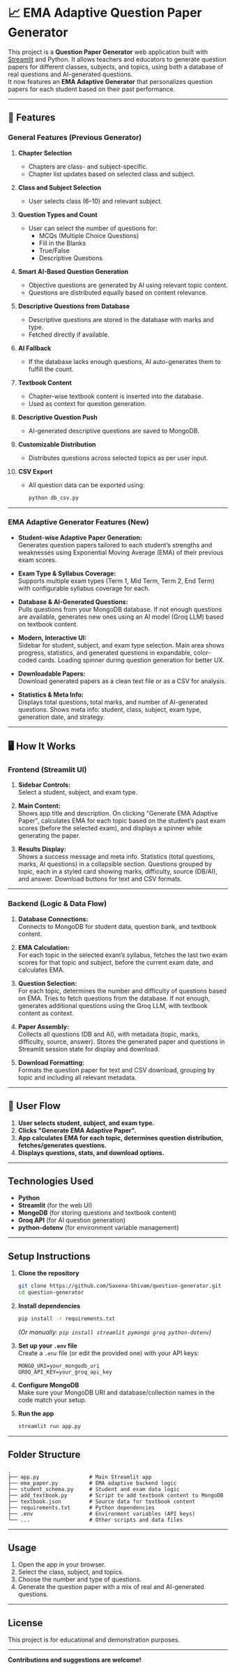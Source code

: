# 📈 EMA Adaptive Question Paper Generator

This project is a **Question Paper Generator** web application built with [Streamlit](https://streamlit.io/) and Python. It allows teachers and educators to generate question papers for different classes, subjects, and topics, using both a database of real questions and AI-generated questions.  
It now features an **EMA Adaptive Generator** that personalizes question papers for each student based on their past performance.

---

## 🌟 Features

### General Features (Previous Generator)

1. **Chapter Selection**

   - Chapters are class- and subject-specific.
   - Chapter list updates based on selected class and subject.

2. **Class and Subject Selection**

   - User selects class (6–10) and relevant subject.

3. **Question Types and Count**

   - User can select the number of questions for:
     - MCQs (Multiple Choice Questions)
     - Fill in the Blanks
     - True/False
     - Descriptive Questions

4. **Smart AI-Based Question Generation**

   - Objective questions are generated by AI using relevant topic content.
   - Questions are distributed equally based on content relevance.

5. **Descriptive Questions from Database**

   - Descriptive questions are stored in the database with marks and type.
   - Fetched directly if available.

6. **AI Fallback**

   - If the database lacks enough questions, AI auto-generates them to fulfill the count.

7. **Textbook Content**

   - Chapter-wise textbook content is inserted into the database.
   - Used as context for question generation.

8. **Descriptive Question Push**

   - AI-generated descriptive questions are saved to MongoDB.

9. **Customizable Distribution**

   - Distributes questions across selected topics as per user input.

10. **CSV Export**
    - All question data can be exported using:
      ```sh
      python db_csv.py
      ```

---

### EMA Adaptive Generator Features (New)

- **Student-wise Adaptive Paper Generation:**  
  Generates question papers tailored to each student’s strengths and weaknesses using Exponential Moving Average (EMA) of their previous exam scores.

- **Exam Type & Syllabus Coverage:**  
  Supports multiple exam types (Term 1, Mid Term, Term 2, End Term) with configurable syllabus coverage for each.

- **Database & AI-Generated Questions:**  
  Pulls questions from your MongoDB database. If not enough questions are available, generates new ones using an AI model (Groq LLM) based on textbook content.

- **Modern, Interactive UI:**  
  Sidebar for student, subject, and exam type selection. Main area shows progress, statistics, and generated questions in expandable, color-coded cards. Loading spinner during question generation for better UX.

- **Downloadable Papers:**  
  Download generated papers as a clean text file or as a CSV for analysis.

- **Statistics & Meta Info:**  
  Displays total questions, total marks, and number of AI-generated questions. Shows meta info: student, class, subject, exam type, generation date, and strategy.

---

## 🖥️ How It Works

### **Frontend (Streamlit UI)**

1. **Sidebar Controls:**  
   Select a student, subject, and exam type.

2. **Main Content:**  
   Shows app title and description. On clicking "Generate EMA Adaptive Paper", calculates EMA for each topic based on the student’s past exam scores (before the selected exam), and displays a spinner while generating the paper.

3. **Results Display:**  
   Shows a success message and meta info. Statistics (total questions, marks, AI questions) in a collapsible section. Questions grouped by topic, each in a styled card showing marks, difficulty, source (DB/AI), and answer. Download buttons for text and CSV formats.

---

### **Backend (Logic & Data Flow)**

1. **Database Connections:**  
   Connects to MongoDB for student data, question bank, and textbook content.

2. **EMA Calculation:**  
   For each topic in the selected exam’s syllabus, fetches the last two exam scores for that topic and subject, before the current exam date, and calculates EMA.

3. **Question Selection:**  
   For each topic, determines the number and difficulty of questions based on EMA. Tries to fetch questions from the database. If not enough, generates additional questions using the Groq LLM, with textbook content as context.

4. **Paper Assembly:**  
   Collects all questions (DB and AI), with metadata (topic, marks, difficulty, source, answer). Stores the generated paper and questions in Streamlit session state for display and download.

5. **Download Formatting:**  
   Formats the question paper for text and CSV download, grouping by topic and including all relevant metadata.

---

## 🚦 User Flow

1. **User selects student, subject, and exam type.**
2. **Clicks "Generate EMA Adaptive Paper".**
3. **App calculates EMA for each topic, determines question distribution, fetches/generates questions.**
4. **Displays questions, stats, and download options.**

---

## Technologies Used

- **Python**
- **Streamlit** (for the web UI)
- **MongoDB** (for storing questions and textbook content)
- **Groq API** (for AI question generation)
- **python-dotenv** (for environment variable management)

---

## Setup Instructions

1. **Clone the repository**

   ```sh
   git clone https://github.com/Saxena-Shivam/question-generator.git
   cd question-generator
   ```

2. **Install dependencies**

   ```sh
   pip install -r requirements.txt
   ```

   _(Or manually: `pip install streamlit pymongo groq python-dotenv`)_

3. **Set up your `.env` file**  
   Create a `.env` file (or edit the provided one) with your API keys:

   ```
   MONGO_URI=your_mongodb_uri
   GROQ_API_KEY=your_groq_api_key
   ```

4. **Configure MongoDB**  
   Make sure your MongoDB URI and database/collection names in the code match your setup.

5. **Run the app**
   ```sh
   streamlit run app.py
   ```

---

## Folder Structure

```
.
├── app.py                # Main Streamlit app
├── ema_paper.py          # EMA adaptive backend logic
├── student_schema.py     # Student and exam data logic
├── add_textbook.py       # Script to add textbook content to MongoDB
├── textbook.json         # Source data for textbook content
├── requirements.txt      # Python dependencies
├── .env                  # Environment variables (API keys)
└── ...                   # Other scripts and data files
```

---

## Usage

1. Open the app in your browser.
2. Select the class, subject, and topics.
3. Choose the number and type of questions.
4. Generate the question paper with a mix of real and AI-generated questions.

---

## License

This project is for educational and demonstration purposes.

---

**Contributions and suggestions are welcome!**
